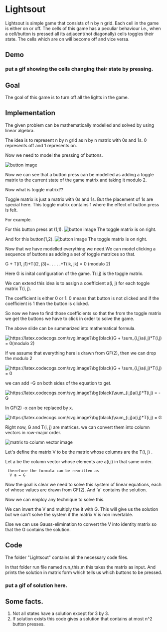 # Lightsout

Lightsout is simple game that consists of n by n grid. Each cell in the game is either on or off. The cells of this game has a peculiar behaviour i.e., when a cell/button is pressed all its adjacent(not diagonally) cells toggles their state. The cells which are on will become off and vice versa.

## Demo

### put a gif showing the cells changing their state by pressing.

## Goal

The goal of this game is to turn off all the lights in the game.

## Implementation

The given problem can be mathematically modelled and solved by using linear algebra.

The idea is to represent n by n grid as n by n matrix with 0s and 1s. 0 represents off and 1 represents on.

Now we need to model the pressing of buttons.

![button image](https://github.com/shwejanraj/Lightsout/blob/main/readme/button.png)

Now we can see that a button press can be modelled as adding a toggle matrix to the current state of the game matrix and taking it modulo 2.

Now what is toggle matrix??

Toggle matrix is just a matrix with 0s and 1s. But the placement of 1s are special here. This toggle matrix contains 1 where the effect of button press is felt.

For example.

For this button press at (1,1).
![button image](https://github.com/shwejanraj/Lightsout/blob/main/readme/button_press_1.png)
The toggle matrix is on right.

And for this button(1,2).
![button image](https://github.com/shwejanraj/Lightsout/blob/main/readme/button_press_2.png)
The toggle matrix is on right.

Now that we have modelled everything we need.We can model clicking a sequence of buttons as adding a set of toggle matrices so that.

G + T(i1, j1)+T(i2, j3)+. . . . .+T(ik, jk) = 0 (modulo 2)

Here G is inital configuration of the game. T(i,j) is the toggle matrix.

We can extend this idea is to assign a coefficient a(i, j) for each toggle matrix T(i, j).

The coefficient is either 0 or 1. 0 means that button is not clicked and if the coefficient is 1 then the button is clicked.

So now we have to find those coefficients so that the from the toggle matrix we get the buttons we have to click in order to solve the game.

The above slide can be summarized into mathematical formula.

<img src="https://latex.codecogs.com/svg.image?\bg{black}G&space;&plus;&space;\sum_{i,j}a(i,j)*T(i,j)&space;=&space;0(modulo&space;2)" title="https://latex.codecogs.com/svg.image?\bg{black}G + \sum_{i,j}a(i,j)*T(i,j) = 0(modulo 2)" />

If we assume that everything here is drawn from GF(2), then we can drop the modulo 2

<img src="https://latex.codecogs.com/svg.image?\bg{black}G&space;&plus;&space;\sum_{i,j}a(i,j)*T(i,j)&space;=&space;0" title="https://latex.codecogs.com/svg.image?\bg{black}G + \sum_{i,j}a(i,j)*T(i,j) = 0" />

we can add -G on both sides of the equation to get.

<img src="https://latex.codecogs.com/svg.image?\bg{black}\sum_{i,j}a(i,j)*T(i,j)&space;=&space;-G" title="https://latex.codecogs.com/svg.image?\bg{black}\sum_{i,j}a(i,j)*T(i,j) = -G" />

In GF(2) -x can be replaced by x.

<img src="https://latex.codecogs.com/svg.image?\bg{black}\sum_{i,j}a(i,j)*T(i,j)&space;=&space;G" title="https://latex.codecogs.com/svg.image?\bg{black}\sum_{i,j}a(i,j)*T(i,j) = G" />

Right now, G and T(i, j) are matrices. we can convert them into column vectors in row-major order.

![matrix to column vector image](https://github.com/shwejanraj/Lightsout/blob/main/readme/row_major_order.png)

Let's define the matrix V to be the matrix whose columns are the T(i, j) .

Let a be the column vector whose elements are a(i,j) in that same order.

     therefore the formula can be rewritten as
      V a = G

Now the goal is clear we need to solve this system of linear equations, each of whose values are drawn from GF(2). And 'a' contains the solution.

Now we can employ any technique to solve this.

We can invert the V and multiply the it with G. This will give us the solution but we can't solve the system if the matrix V is non invertable.

Else we can use Gauss-elimination to convert the V into identity matrix so that the G contains the solution.

## Code

The folder "Lightsout" contains all the necessary code files.

In that folder run file named run_this.m this takes the matrix as input. And prints the solution in matrix form which tells us which buttons to be pressed.

### put a gif of solution here.

## Some facts.

1. Not all states have a solution except for 3 by 3.
2. If solution exists this code gives a solution that contains at most n^2 button presses.
